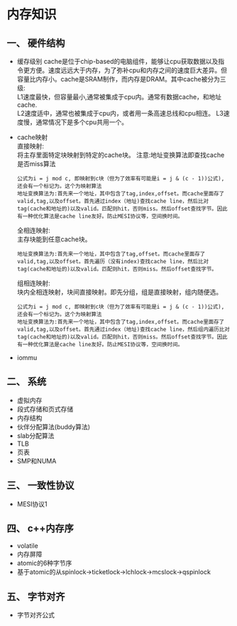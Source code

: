 # 内存知识

## 一、 硬件结构
* 缓存级别
  cache是位于chip-based的电脑组件，能够让cpu获取数据以及指令更方便。速度远远大于内存，为了弥补cpu和内存之间的速度巨大差异。但容量比内存小。cache是SRAM制作，而内存是DRAM。其中cache被分为三级:   
  L1速度最快，但容量最小,通常被集成于cpu内。通常有数据cache，和地址cache.   
  L2速度适中，通常也被集成于cpu内，或者用一条高速总线和cpu相连。
  L3速度慢，通常情况下是多个cpu共用一个。

* cache映射   
   直接映射:   
      将主存里面特定块映射到特定的cache块。
      注意:地址变换算法即查找cache是否miss算法
    ```
    公式为i = j mod c, 即映射到c块（但为了效率有可能是i = j & (c - 1))公式), 还会有一个标记为。这个为映射算法
    地址变换算法为:首先来一个地址，其中包含了tag,index,offset。而cache里面存了valid,tag,以及offset。首先通过index（地址)查找cache line，然后比对tag(cache和地址的)以及valid。匹配则hit，否则miss。然后offset查找字节。因此有一种优化算法是cache line友好。防止MESI协议等，空间换时间。
    ```
   全相连映射:   
     主存块能到任意cache块。
     ```
     地址变换算法为:首先来一个地址，其中包含了tag,offset。而cache里面存了valid,tag,以及offset。首先遍历（没有index)查找cache line，然后比对tag(cache和地址的)以及valid。匹配则hit，否则miss。然后offset查找字节。
     ```
   组相连映射:   
     块内全相连映射，块间直接映射。即先分组，组是直接映射，组内随便选。
     ```
    公式为i = j mod c, 即映射到c块（但为了效率有可能是i = j & (c - 1))公式), 还会有一个标记为。这个为映射算法
    地址变换算法为:首先来一个地址，其中包含了tag,index,offset。而cache里面存了valid,tag,以及offset。首先通过index（地址)查找cache line，然后组内遍历比对tag(cache和地址的)以及valid。匹配则hit，否则miss。然后offset查找字节。因此有一种优化算法是cache line友好。防止MESI协议等，空间换时间。
     ```
* iommu
## 二、 系统
* 虚拟内存
* 段式存储和页式存储
* 内存结构
* 伙伴分配算法(buddy算法)
* slab分配算法
* TLB
* 页表
* SMP和NUMA
## 三、 一致性协议
* MESI协议1
## 四、 c++内存序
* volatile
* 内存屏障
* atomic的6种字节序
* 基于atomic的从spinlock->ticketlock->lchlock->mcslock->qspinlock
## 五、 字节对齐
* 字节对齐公式
